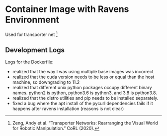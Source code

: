 # Container Image with Ravens Environment

Used for transporter net [^1]

## Development Logs

Logs for the Dockerfile:
- realized that the way I was using multiple base images was incorrect
- realized that the cuda version needs to be less or equal than the host machine, so downgrading to 11.2
- realized that different unix python packages occupy different binary names. python2 is python, python3.6 is python3, and 3.8 is python3.8.
- realized that the distro utilities and pip needs to be installed separately.
- fixed a bug where the apt install of the pycurl dependencies fails if it happens after ravens installation (reasons is not clear)

[^1]: Zeng, Andy et al. “Transporter Networks: Rearranging the Visual World for Robotic Manipulation.” CoRL (2020). 
